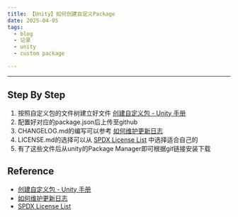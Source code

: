 ```yaml
---
title: 【Unity】如何创建自定义Package
date: 2025-04-05
tags:
  - blog
  - 记录
  - unity
  - custom package

---
```


---

## Step By Step

1. 按照自定义包的文件树建立好文件 [创建自定义包 - Unity 手册](https://docs.unity.cn/cn/2023.2/Manual/CustomPackages.html)
2. 配置好对应的package.json后上传至github
3. CHANGELOG.md的编写可以参考 [如何维护更新日志](https://keepachangelog.com/zh-CN/1.1.0/)
4. LICENSE.md的选择可以从 [SPDX License List](https://spdx.org/licenses/) 中选择适合自己的
5. 有了这些文件后从unity的Package Manager即可根据git链接安装下载

## Reference

- [创建自定义包 - Unity 手册](https://docs.unity.cn/cn/2023.2/Manual/CustomPackages.html)
- [如何维护更新日志](https://keepachangelog.com/zh-CN/1.1.0/)
- [SPDX License List](https://spdx.org/licenses/)